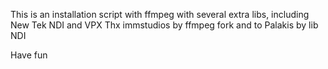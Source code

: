 This is an installation script with ffmpeg with several extra libs, including New Tek NDI and VPX
Thx immstudios by ffmpeg fork and to Palakis by lib NDI

Have fun
